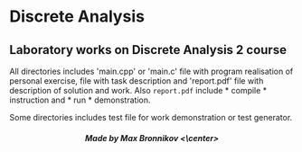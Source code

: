# Discrete Analysis
## Laboratory works on Discrete Analysis 2 course

All directories includes 'main.cpp' or 'main.c' file with program realisation of personal exercise, 
file with task description and 'report.pdf' file with description of solution and work. 
Also `report.pdf` include * compile * instruction and * run * demonstration.

Some directories includes test file for work demonstration or test generator.

##### <center> Made by Max Bronnikov <\center>
